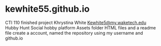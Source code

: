 # kewhite55.github.io
CTI 110 finished project 
Khrystina White Kewhite5@my.waketech.edu
Hubby Hunt Social hobby platform
Assets folder HTML files and a readme file
create a account, named the repository using my username and github.io
